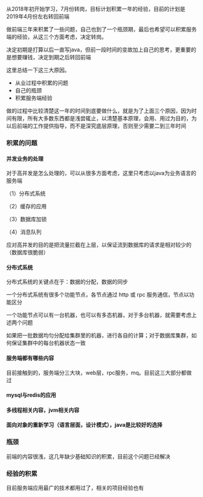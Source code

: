 从2018年初开始学习，7月份转岗，目标计划积累一年的经验，目前的计划是2019年4月份左右转回前端

做前端三年来积累了一些问题，自己也到了一个瓶颈期，最后也希望可以积累服务端的经验，从这三个方面考虑，决定转岗。

决定初期是打算以后一直写java，但前一段时间的变故加上自己的思考，更重要的是想要赚钱，决定到期之后转回前端

这里总结一下这三大原因。

<ul>
  <li>从业过程中积累的问题</li>
  <li>自己的瓶颈</li>
  <li>积累服务端经验</li> 
</ul>

做的过程中比较清楚这一年的时间到底要做什么，就是为了上面三个原因，因为时间有限，所有大多数东西都是浅尝辄止，以清楚基本原理，会用、用过为目的，为以后前端的工作提供指导，而不是深究底层原理，否则至少需要二到三年时间

### 积累的问题

#### 并发业务的处理

对于高并发是怎么处理的，可以从很多方面考虑，这里只考虑以java为业务语言的服务端

（1）分布式系统

（2）缓存的应用

（3）数据库加锁

（4）消息队列

应对高并发的目的是把流量拦截在上层，以保证流到数据库的请求是相对较少的（数据库很脆弱）

#### 分布式系统

分布式系统的关键点在于：数据的分配，数据的同步

一个分布式系统有很多个功能节点，各节点通过 http 或 rpc 服务通信，节点以功能区分

一个功能节点可以有一台机器，也可以有多态机器，对于多台机器，就需要考虑上述两个问题

如果把一批数据均匀分配给集群里的机器，进行各自的计算；对于数据库集群，如何保证集群中的每台机器状态一致

#### 服务端都有哪些内容

目前接触到的，服务端分三大块，web层，rpc服务，mq。目前这三大部分都做过

#### mysql与redis的应用

#### 多线程相关内容，jvm相关内容

#### 面向对象的重新学习（语言层面，设计模式），java是比较好的选择

### 瓶颈

前端的内容很浅，这几年缺少基础知识的积累，目前这个问题已经解决

### 经验的积累

目前服务端应用最广的技术都用过了，相关的项目经验也有


